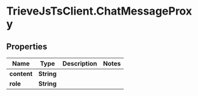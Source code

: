 # TrieveJsTsClient.ChatMessageProxy

## Properties

Name | Type | Description | Notes
------------ | ------------- | ------------- | -------------
**content** | **String** |  | 
**role** | **String** |  | 


